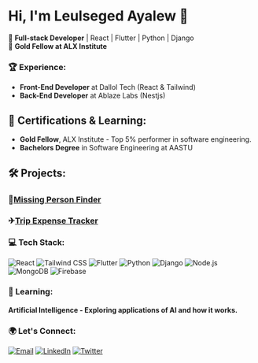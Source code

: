 # Hi, I'm Leulseged Ayalew 👋

🔹 **Full-stack Developer** | React | Flutter | Python | Django  
🔹 **Gold Fellow at ALX Institute**  

### 🏆 Experience:
- **Front-End Developer** at Dallol Tech (React & Tailwind)
- **Back-End Developer** at Ablaze Labs (Nestjs)

## 📜 Certifications & Learning:
- **Gold Fellow**, ALX Institute - Top 5% performer in software engineering.
- **Bachelors Degree** in Software Engineering at AASTU


## 🛠️ Projects: 
### 🔎[Missing Person Finder](https://github.com/CapStoneProject-Missing-People/Missing-individual)
### ✈[Trip Expense Tracker](https://github.com/leul1992/TrackExp)

### 💻 Tech Stack:
![React](https://img.shields.io/badge/-React-61DAFB?style=flat&logo=react&logoColor=white)
![Tailwind CSS](https://img.shields.io/badge/-Tailwind%20CSS-38B2AC?style=flat&logo=tailwind-css&logoColor=white)
![Flutter](https://img.shields.io/badge/-Flutter-02569B?style=flat&logo=flutter&logoColor=white)
![Python](https://img.shields.io/badge/-Python-3776AB?style=flat&logo=python&logoColor=white)
![Django](https://img.shields.io/badge/-Django-092E20?style=flat&logo=django&logoColor=white)
![Node.js](https://img.shields.io/badge/-Node.js-339933?style=flat&logo=node.js&logoColor=white)
![MongoDB](https://img.shields.io/badge/-MongoDB-47A248?style=flat&logo=mongodb&logoColor=white)
![Firebase](https://img.shields.io/badge/-Firebase-FFCA28?style=flat&logo=firebase&logoColor=white)




### 🌱 Learning:
#### **Artificial Intelligence** - Exploring applications of AI and how it works.

### 🌍 Let's Connect:
[![Email](https://img.shields.io/badge/Email-D14836?style=flat&logo=gmail&logoColor=white)](mailto:ayalew.leulseged.bekele@gmail.com)
[![LinkedIn](https://img.shields.io/badge/LinkedIn-0077B5?style=flat&logo=linkedin&logoColor=white)](https://www.linkedin.com/in/leulseged-ayalew-352a461a0/)
[![Twitter](https://img.shields.io/badge/Twitter-1DA1F2?style=flat&logo=twitter&logoColor=white)](https://x.com/Leulbkm)
